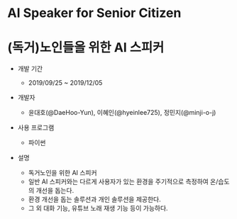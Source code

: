 # AI Speaker for Senior Citizen
# (독거)노인들을 위한 AI 스피커

* 개발 기간

  - 2019/09/25 ~ 2019/12/05



* 개발자

  - 윤대호(@DaeHoo-Yun), 이혜인(@hyeinlee725), 정민지(@minji-o-j)



* 사용 프로그램
  
  - 파이썬
  
  
  
* 설명

   - 독거노인을 위한 AI 스피커
   - 일반 AI 스피커와는 다르게 사용자가 있는 환경을 주기적으로 측정하여 온/습도의 개선을 돕는다.
   - 환경 개선을 돕는 솔루션과 개인 솔루션을 제공한다.
   - 그 외 대화 기능, 유튜브 노래 재생 기능 등이 가능하다.
